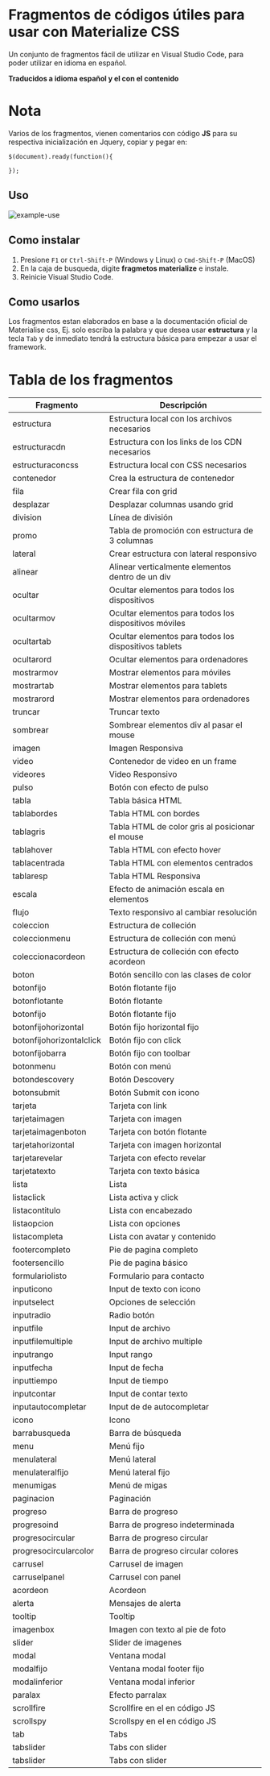 # Fragmentos de códigos útiles para usar con Materialize CSS
Un conjunto de fragmentos fácil de utilizar en Visual Studio Code, para poder utilizar en idioma en español.

**Traducidos a idioma español y el con el contenido**

# Nota

Varios de los fragmentos, vienen comentarios con código **JS** para su respectiva inicialización en Jquery, copiar y pegar en:

```
$(document).ready(function(){
  
});
```  
## Uso
![example-use](https://i.imgur.com/Clz3TnU.gif)

## Como instalar

1. Presione `F1` or `Ctrl-Shift-P` (Windows y Linux) o `Cmd-Shift-P` (MacOS)
2. En la caja de busqueda, digite **fragmetos materialize** e instale.
3. Reinicie Visual Studio Code.

## Como usarlos

Los fragmentos estan elaborados en base a la documentación oficial de Materialise css, Ej. solo escriba la palabra y que desea usar **estructura** y la tecla `Tab` y de inmediato tendrá la estructura básica para empezar a usar el framework.

# Tabla de los fragmentos

| Fragmento |  Descripción |
|---------|-------------|
| estructura | Estructura local con los archivos necesarios |
| estructuracdn | Estructura con los links de los CDN necesarios |
| estructuraconcss | Estructura local con CSS necesarios |
| contenedor | Crea la estructura de contenedor |
| fila | Crear fila con grid |
| desplazar | Desplazar columnas usando grid |
| division | Línea de división |
| promo | Tabla de promoción con estructura de 3 columnas |
| lateral | Crear estructura con lateral responsivo |
| alinear | Alinear verticalmente elementos dentro de un div |
| ocultar | Ocultar elementos para todos los dispositivos |
| ocultarmov | Ocultar elementos para todos los dispositivos móviles |
| ocultartab | Ocultar elementos para todos los dispositivos tablets |
| ocultarord | Ocultar elementos para ordenadores |
| mostrarmov | Mostrar elementos para móviles |
| mostrartab | Mostrar elementos para tablets |
| mostrarord | Mostrar elementos para ordenadores |
| truncar | Truncar texto |
| sombrear | Sombrear elementos div al pasar el mouse |
| imagen | Imagen Responsiva |
| video | Contenedor de video en un frame |
| videores | Video Responsivo |
| pulso | Botón con efecto de pulso |
| tabla | Tabla básica HTML |
| tablabordes | Tabla HTML con bordes |
| tablagris | Tabla HTML de color gris al posicionar el mouse |
| tablahover | Tabla HTML con efecto hover |
| tablacentrada | Tabla HTML con elementos centrados |
| tablaresp | Tabla HTML Responsiva |
| escala | Efecto de animación escala en elementos |
| flujo | Texto responsivo al cambiar resolución |
| coleccion | Estructura de colleción |
| coleccionmenu | Estructura de colleción con menú |
| coleccionacordeon | Estructura de colleción con efecto acordeon |
| boton | Botón sencillo con las clases de color |
| botonfijo | Botón flotante fijo |
| botonflotante | Botón flotante |
| botonfijo | Botón flotante fijo |
| botonfijohorizontal | Botón fijo horizontal fijo |
| botonfijohorizontalclick | Botón fijo con click |
| botonfijobarra | Botón fijo con toolbar |
| botonmenu | Botón con menú |
| botondescovery | Botón Descovery |
| botonsubmit | Botón Submit con icono |
| tarjeta | Tarjeta con link |
| tarjetaimagen | Tarjeta con imagen |
| tarjetaimagenboton | Tarjeta con botón flotante |
| tarjetahorizontal | Tarjeta con imagen horizontal |
| tarjetarevelar | Tarjeta con efecto revelar |
| tarjetatexto | Tarjeta con texto básica |
| lista | Lista |
| listaclick | Lista activa y click |
| listacontitulo | Lista con encabezado |
| listaopcion | Lista con opciones |
| listacompleta | Lista con avatar y contenido |
| footercompleto | Pie de pagina completo |
| footersencillo | Pie de pagina básico |
| formulariolisto | Formulario para contacto |
| inputicono | Input de texto con icono |
| inputselect | Opciones de selección |
| inputradio | Radio botón |
| inputfile | Input de archivo |
| inputfilemultiple | Input de archivo multiple |
| inputrango | Input rango |
| inputfecha | Input de fecha |
| inputtiempo | Input de tiempo |
| inputcontar | Input de contar texto |
| inputautocompletar | Input de de autocompletar |
| icono | Icono |
| barrabusqueda | Barra de búsqueda |
| menu | Menú fijo |
| menulateral | Menú lateral |
| menulateralfijo | Menú lateral fijo |
| menumigas | Menú de migas |
| paginacion | Paginación |
| progreso | Barra de progreso |
| progresoind | Barra de progreso indeterminada |
| progresocircular | Barra de progreso circular |
| progresocircularcolor | Barra de progreso circular colores |
| carrusel | Carrusel de imagen |
| carruselpanel | Carrusel con panel |
| acordeon | Acordeon |
| alerta | Mensajes de alerta |
| tooltip | Tooltip |
| imagenbox | Imagen con texto al pie de foto |
| slider | Slider de imagenes |
| modal | Ventana modal |
| modalfijo | Ventana modal footer fijo |
| modalinferior | Ventana modal inferior |
| paralax | Efecto parralax |
| scrollfire | Scrollfire en el en código JS |
| scrollspy | Scrollspy en el en código JS |
| tab | Tabs |
| tabslider | Tabs con slider |
| tabslider | Tabs con slider |

